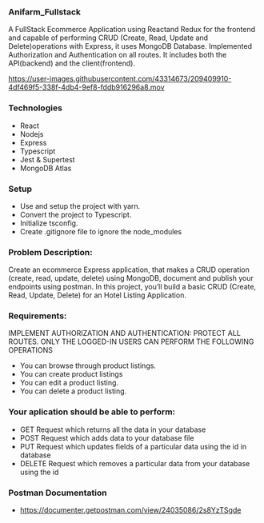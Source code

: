 ### Anifarm_Fullstack
A FullStack Ecommerce Application using Reactand Redux for the frontend and capable of performing CRUD (Create, Read, Update and Delete)operations with Express, it uses MongoDB Database. 
Implemented  Authorization and Authentication on all routes. It includes both the API(backend) and the client(frontend).

https://user-images.githubusercontent.com/43314673/209409910-4df469f5-338f-4db4-9ef8-fddb916296a8.mov



### Technologies
- React
- Nodejs
- Express
- Typescript
- Jest & Supertest
- MongoDB Atlas

### Setup
- Use and setup the project with yarn.
- Convert the project to Typescript.
- Initialize tsconfig.
- Create .gitignore file to ignore the node_modules

### Problem Description:
Create an ecommerce Express application, that makes a CRUD operation (create, read, update, delete) using MongoDB, document and publish your endpoints using postman. In this project, you’ll build a basic CRUD (Create, Read, Update, Delete) for an Hotel Listing Application.

### Requirements:
IMPLEMENT AUTHORIZATION AND AUTHENTICATION: PROTECT ALL ROUTES. ONLY THE LOGGED-IN USERS CAN PERFORM THE FOLLOWING OPERATIONS

- You can browse through product listings.
- You can create product listings
- You can edit a product listing.
- You can delete a product listing.

### Your aplication should be able to perform:
- GET Request which returns all the data in your database
- POST Request which adds data to your database file
- PUT Request which updates fields of a particular data using the id in database
- DELETE Request which removes a particular data from your database using the id

### Postman Documentation
- https://documenter.getpostman.com/view/24035086/2s8YzTSgde
